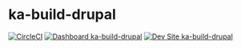 # ka-build-drupal

[![CircleCI](https://circleci.com/gh/khairulanam-pantheon/ka-build-drupal.svg?style=shield)](https://circleci.com/gh/khairulanam-pantheon/ka-build-drupal)
[![Dashboard ka-build-drupal](https://img.shields.io/badge/dashboard-ka_build_drupal-yellow.svg)](https://dashboard.pantheon.io/sites/5f3bf09f-7e17-4471-b58b-f95ae064d9f7#dev/code)
[![Dev Site ka-build-drupal](https://img.shields.io/badge/site-ka_build_drupal-blue.svg)](http://dev-ka-build-drupal.pantheonsite.io/)